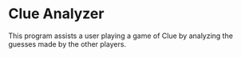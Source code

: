 # Clue Analyzer
This program assists a user playing a game of Clue by analyzing the guesses made by the other players.
